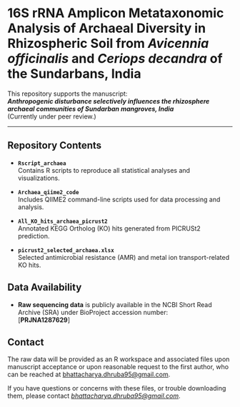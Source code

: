 # **16S rRNA Amplicon Metataxonomic Analysis of Archaeal Diversity in Rhizospheric Soil from *Avicennia officinalis* and *Ceriops decandra* of the Sundarbans, India**

This repository supports the manuscript:  
**_Anthropogenic disturbance selectively influences the rhizosphere archaeal communities of Sundarban mangroves, India_**  
(Currently under peer review.)

---

## **Repository Contents**

- **`Rscript_archaea`**  
  Contains R scripts to reproduce all statistical analyses and visualizations.

- **`Archaea_qiime2_code`**  
  Includes QIIME2 command-line scripts used for data processing and analysis.

- **`All_KO_hits_archaea_picrust2`**  
  Annotated KEGG Ortholog (KO) hits generated from PICRUSt2 prediction.

- **`picrust2_selected_archaea.xlsx`**  
  Selected antimicrobial resistance (AMR) and metal ion transport-related KO hits.


## **Data Availability**

- **Raw sequencing data** is publicly available in the NCBI Short Read Archive (SRA) under BioProject accession number:  
  [**PRJNA1287629**]



## **Contact**

The raw data will be provided as an R workspace and associated files upon manuscript acceptance or upon reasonable request to the first author, who can be reached at bhattacharya.dhruba95@gmail.com.

If you have questions or concerns with these files, or trouble downloading them, please contact *bhattacharya.dhruba95@gmail.com*.
